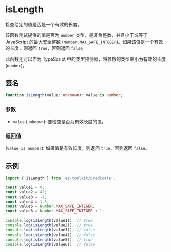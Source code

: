 # isLength

检查给定的值是否是一个有效的长度。

该函数测试提供的值是否为 `number` 类型，是非负整数，并且小于或等于 JavaScript 的最大安全整数 (`Number.MAX_SAFE_INTEGER`)。如果该值是一个有效的长度，则返回 `true`，否则返回 `false`。

此函数还可以作为 TypeScript 中的类型预测器，将参数的类型缩小为有效的长度 (`number`)。

## 签名

```typescript
function isLength(value: unknown): value is number;
```

### 参数

- `value` (`unknown`): 要检查是否为有效长度的值。

### 返回值

(`value is number`): 如果值是有效长度，则返回 `true`，否则返回 `false`。

## 示例

```typescript
import { isLength } from 'es-toolkit/predicate';

const value1 = 0;
const value2 = 42;
const value3 = -1;
const value4 = 1.5;
const value5 = Number.MAX_SAFE_INTEGER;
const value6 = Number.MAX_SAFE_INTEGER + 1;

console.log(isLength(value1)); // true
console.log(isLength(value2)); // true
console.log(isLength(value3)); // false
console.log(isLength(value4)); // false
console.log(isLength(value5)); // true
console.log(isLength(value6)); // false
```
